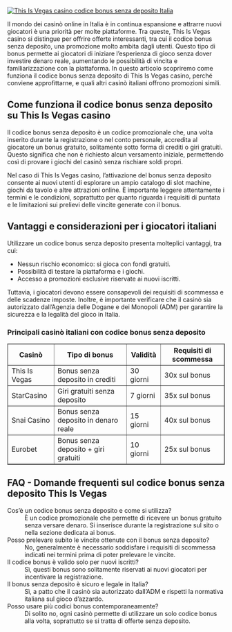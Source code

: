 [![This Is Vegas casino codice bonus senza deposito Italia](https://123-caf.pages.dev/gitsignup.png)](https://vrmoo.ru/Bt82HjjY)

<p>Il mondo dei casinò online in Italia è in continua espansione e attrarre nuovi giocatori è una priorità per molte piattaforme. Tra queste, This Is Vegas casino si distingue per offrire offerte interessanti, tra cui il codice bonus senza deposito, una promozione molto ambita dagli utenti. Questo tipo di bonus permette ai giocatori di iniziare l’esperienza di gioco senza dover investire denaro reale, aumentando le possibilità di vincita e familiarizzazione con la piattaforma. In questo articolo scopriremo come funziona il codice bonus senza deposito di This Is Vegas casino, perché conviene approfittarne, e quali altri casinò italiani offrono promozioni simili.</p>  <h2>Come funziona il codice bonus senza deposito su This Is Vegas casino</h2> <p>Il codice bonus senza deposito è un codice promozionale che, una volta inserito durante la registrazione o nel conto personale, accredita al giocatore un bonus gratuito, solitamente sotto forma di crediti o giri gratuiti. Questo significa che non è richiesto alcun versamento iniziale, permettendo così di provare i giochi del casinò senza rischiare soldi propri.</p> <p>Nel caso di This Is Vegas casino, l’attivazione del bonus senza deposito consente ai nuovi utenti di esplorare un ampio catalogo di slot machine, giochi da tavolo e altre attrazioni online. È importante leggere attentamente i termini e le condizioni, soprattutto per quanto riguarda i requisiti di puntata e le limitazioni sui prelievi delle vincite generate con il bonus.</p>  <h2>Vantaggi e considerazioni per i giocatori italiani</h2> <p>Utilizzare un codice bonus senza deposito presenta molteplici vantaggi, tra cui:</p> <ul>   <li>Nessun rischio economico: si gioca con fondi gratuiti.</li>   <li>Possibilità di testare la piattaforma e i giochi.</li>   <li>Accesso a promozioni esclusive riservate ai nuovi iscritti.</li> </ul> <p>Tuttavia, i giocatori devono essere consapevoli dei requisiti di scommessa e delle scadenze imposte. Inoltre, è importante verificare che il casinò sia autorizzato dall’Agenzia delle Dogane e dei Monopoli (ADM) per garantire la sicurezza e la legalità del gioco in Italia.</p>  <h3>Principali casinò italiani con codice bonus senza deposito</h3> <table border="1" cellpadding="5" cellspacing="0">   <thead>     <tr>       <th>Casinò</th>       <th>Tipo di bonus</th>       <th>Validità</th>       <th>Requisiti di scommessa</th>     </tr>   </thead>   <tbody>     <tr>       <td>This Is Vegas</td>       <td>Bonus senza deposito in crediti</td>       <td>30 giorni</td>       <td>30x sul bonus</td>     </tr>     <tr>       <td>StarCasino</td>       <td>Giri gratuiti senza deposito</td>       <td>7 giorni</td>       <td>35x sul bonus</td>     </tr>     <tr>       <td>Snai Casino</td>       <td>Bonus senza deposito in denaro reale</td>       <td>15 giorni</td>       <td>40x sul bonus</td>     </tr>     <tr>       <td>Eurobet</td>       <td>Bonus senza deposito + giri gratuiti</td>       <td>10 giorni</td>       <td>25x sul bonus</td>     </tr>   </tbody> </table>  <h2>FAQ - Domande frequenti sul codice bonus senza deposito This Is Vegas</h2> <dl>   <dt>Cos’è un codice bonus senza deposito e come si utilizza?</dt>   <dd>È un codice promozionale che permette di ricevere un bonus gratuito senza versare denaro. Si inserisce durante la registrazione sul sito o nella sezione dedicata ai bonus.</dd>    <dt>Posso prelevare subito le vincite ottenute con il bonus senza deposito?</dt>   <dd>No, generalmente è necessario soddisfare i requisiti di scommessa indicati nei termini prima di poter prelevare le vincite.</dd>    <dt>Il codice bonus è valido solo per nuovi iscritti?</dt>   <dd>Sì, questi bonus sono solitamente riservati ai nuovi giocatori per incentivare la registrazione.</dd>    <dt>Il bonus senza deposito è sicuro e legale in Italia?</dt>   <dd>Sì, a patto che il casinò sia autorizzato dall’ADM e rispetti la normativa italiana sul gioco d’azzardo.</dd>    <dt>Posso usare più codici bonus contemporaneamente?</dt>   <dd>Di solito no, ogni casinò permette di utilizzare un solo codice bonus alla volta, soprattutto se si tratta di offerte senza deposito.</dd> </dl>